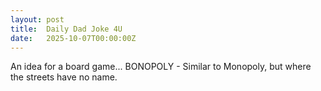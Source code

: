 ```yaml
---
layout: post
title:  Daily Dad Joke 4U
date:   2025-10-07T00:00:00Z
---
```

An idea for a board game... BONOPOLY - Similar to Monopoly, but where the streets have no name.
